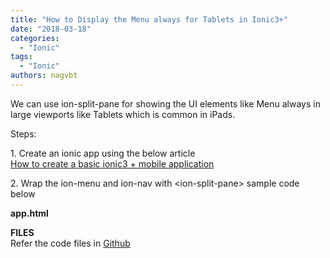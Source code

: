```yaml
---
title: "How to Display the Menu always for Tablets in Ionic3+"
date: "2018-03-18"
categories: 
  - "Ionic"
tags: 
  - "Ionic"
authors: nagvbt
---
```


We can use ion-split-pane for showing the UI elements like Menu always in large viewports like Tablets which is common in iPads.  
  
Steps:  
  
1\. Create an ionic app using the below article  
[How to create a basic ionic3 + mobile application](http://nagvbt.blogspot.com/2018/02/how-to-create-basic-ionic3-mobile.html)   
  
2\. Wrap the ion-menu and ion-nav with <ion-split-pane\> sample code below  
  
**app.html**

**FILES**  
Refer the code files in [Github](https://github.com/nagvbt/IonicTemplate/commit/9e28f7c912d2320689560760cfca7a84859958b5)
